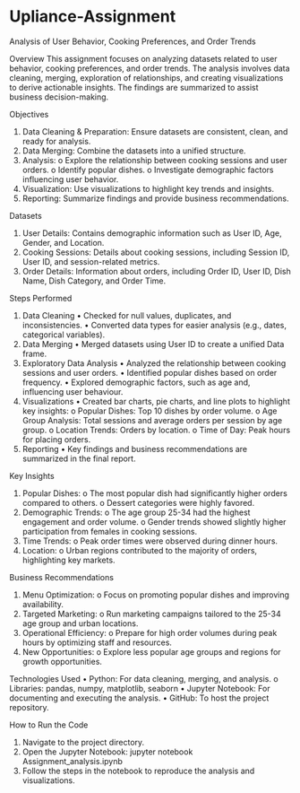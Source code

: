 # Upliance-Assignment
Analysis of User Behavior, Cooking Preferences, and Order Trends


Overview
This assignment focuses on analyzing datasets related to user behavior, cooking preferences, and order trends. The analysis involves data cleaning, merging, exploration of relationships, and creating visualizations to derive actionable insights. The findings are summarized to assist business decision-making.

Objectives
1.	Data Cleaning & Preparation: Ensure datasets are consistent, clean, and ready for analysis.
2.	Data Merging: Combine the datasets into a unified structure.
3.	Analysis:
o	Explore the relationship between cooking sessions and user orders.
o	Identify popular dishes.
o	Investigate demographic factors influencing user behavior.
4.	Visualization: Use visualizations to highlight key trends and insights.
5.	Reporting: Summarize findings and provide business recommendations.

Datasets
1.	User Details: Contains demographic information such as User ID, Age, Gender, and Location.
2.	Cooking Sessions: Details about cooking sessions, including Session ID, User ID, and session-related metrics.
3.	Order Details: Information about orders, including Order ID, User ID, Dish Name, Dish Category, and Order Time.

Steps Performed
1. Data Cleaning
•	Checked for null values, duplicates, and inconsistencies.
•	Converted data types for easier analysis (e.g., dates, categorical variables).
2. Data Merging
•	Merged datasets using User ID to create a unified Data frame.
3. Exploratory Data Analysis
•	Analyzed the relationship between cooking sessions and user orders.
•	Identified popular dishes based on order frequency.
•	Explored demographic factors, such as age and, influencing user behaviour.
4. Visualizations
•	Created bar charts, pie charts, and line plots to highlight key insights:
o	Popular Dishes: Top 10 dishes by order volume.
o	Age Group Analysis: Total sessions and average orders per session by age group.
o	Location Trends: Orders by location.
o	Time of Day: Peak hours for placing orders.
5. Reporting
•	Key findings and business recommendations are summarized in the final report.

Key Insights
1.	Popular Dishes:
o	The most popular dish had significantly higher orders compared to others.
o	Dessert categories were highly favored.
2.	Demographic Trends:
o	The age group 25-34 had the highest engagement and order volume.
o	Gender trends showed slightly higher participation from females in cooking sessions.
3.	Time Trends:
o	Peak order times were observed during dinner hours.
4.	Location:
o	Urban regions contributed to the majority of orders, highlighting key markets.

Business Recommendations
1.	Menu Optimization:
o	Focus on promoting popular dishes and improving availability.
2.	Targeted Marketing:
o	Run marketing campaigns tailored to the 25-34 age group and urban locations.
3.	Operational Efficiency:
o	Prepare for high order volumes during peak hours by optimizing staff and resources.
4.	New Opportunities:
o	Explore less popular age groups and regions for growth opportunities.

Technologies Used
•	Python: For data cleaning, merging, and analysis.
    o	Libraries: pandas, numpy, matplotlib, seaborn
•	Jupyter Notebook: For documenting and executing the analysis.
•	GitHub: To host the project repository.

How to Run the Code
1.	Navigate to the project directory.
2.	Open the Jupyter Notebook: jupyter notebook Assignment_analysis.ipynb
3.	Follow the steps in the notebook to reproduce the analysis and visualizations.

